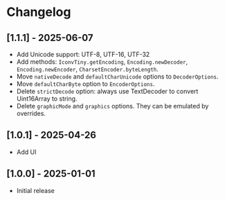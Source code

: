 # Changelog

## [1.1.1] - 2025-06-07

* Add Unicode support: UTF-8, UTF-16, UTF-32
* Add methods: `IconvTiny.getEncoding`, `Encoding.newDecoder`, `Encoding.newEncoder`, `CharsetEncoder.byteLength`.
* Move `nativeDecode` and `defaultCharUnicode` options to `DecoderOptions`.
* Move `defaultCharByte` option to `EncoderOptions`.
* Delete `strictDecode` option: always use TextDecoder to convert Uint16Array to string.
* Delete `graphicMode` and `graphics` options. They can be emulated by overrides.

## [1.0.1] - 2025-04-26

* Add UI

## [1.0.0] - 2025-01-01

* Initial release
